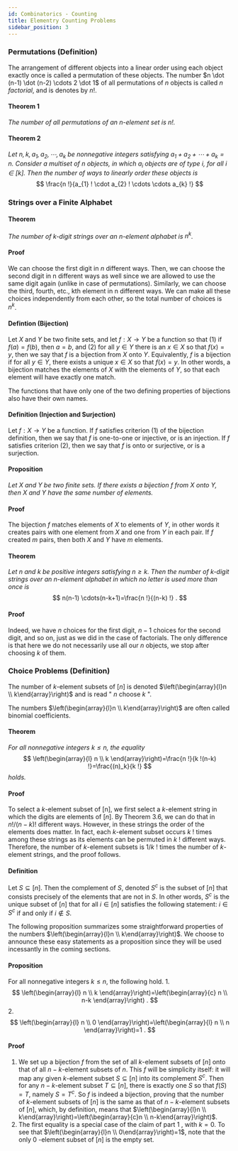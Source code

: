 ```yaml
---
id: Combinatorics - Counting
title: Elementry Counting Problems
sidebar_position: 3
---
```


### Permutations (Definition)

The arrangement of different objects into a linear order using each object exactly once is called a permutation of these objects. The number $n \dot (n-1) \dot (n-2) \cdots 2 \dot 1$ of all permutations of $n$ objects is called $n$ *factorial*, and is denotes by $n!$.

#### Theorem 1

*The number of all permutations of an n-element set is $n!$.*

#### Theorem 2

*Let $n, k, a_1, a_2, \cdots, a_k$ be nonnegative integers satisfying $a_1+a_2+\cdots+a_k=n$. Consider a multiset of $n$ objects, in which $a_i$ objects are of type $i$, for all $i \in[k]$. Then the number of ways to linearly order these objects is*
$$
\frac{n !}{a_{1} ! \cdot a_{2} ! \cdots \cdots a_{k} !}
$$

### Strings over a Finite Alphabet

#### Theorem

*The number of $k$-digit strings over an $n$-element alphabet is $n^k$.*

#### Proof

We can choose the first digit in $n$ different ways. Then, we can choose the second digit in n different ways as well since we are allowed to use the same digit again (unlike in case of permutations). Similarly, we can choose the third, fourth, etc., kth element in n different ways. We can make all these choices independently from each other, so the total number of choices is $n^k$.

#### Defintion (Bijection)

Let $X$ and $Y$ be two finite sets, and let $f: X \rightarrow Y$ be a function so that
(1) if $f(a)=f(b)$, then $a=b$, and
(2) for all $y \in Y$ there is an $x \in X$ so that $f(x)=y$,
then we say that $f$ is a bijection from $X$ onto $Y$. Equivalently, $f$ is a bijection if for all $y \in Y$, there exists a unique $x \in X$ so that $f(x)=y$.
In other words, a bijection matches the elements of $X$ with the elements of $Y$, so that each element will have exactly one match.

The functions that have only one of the two defining properties of bijections also have their own names.

#### Definition (Injection and Surjection)

Let $f: X \rightarrow Y$ be a function. If $f$ satisfies criterion (1) of the bijection definition, then we say that $f$ is one-to-one or injective, or is an injection. If $f$ satisfies criterion (2), then we say that $f$ is onto or surjective, or is a surjection.

#### Proposition

*Let $X$ and $Y$ be two finite sets. If there exists a bijection $f$ from $X$ onto $Y$, then $X$ and $Y$ have the same number of elements.*

#### Proof

The bijection $f$ matches elements of $X$ to elements of $Y$, in other words it creates pairs with one element from $X$ and one from $Y$ in each pair. If $f$ created $m$ pairs, then both $X$ and $Y$ have $m$ elements.

#### Theorem

*Let $n$ and $k$ be positive integers satisfying $n \geq k$. Then the number of $k$-digit strings over an n-element alphabet in which no letter is used more than once is*
$$
n(n-1) \cdots(n-k+1)=\frac{n !}{(n-k) !} .
$$

#### Proof

Indeed, we have $n$ choices for the first digit, $n-1$ choices for the second digit, and so on, just as we did in the case of factorials. The only difference is that here we do not necessarily use all our $n$ objects, we stop after choosing $k$ of them.

### Choice Problems (Definition)

The number of $k$-element subsets of $[n]$ is denoted $\left(\begin{array}{l}n \\ k\end{array}\right)$ and is read " $n$ choose $k$ ".

The numbers $\left(\begin{array}{l}n \\ k\end{array}\right)$ are often called binomial coefficients.

#### Theorem

*For all nonnegative integers $k \leq n$, the equality*
$$
\left(\begin{array}{l}
n \\
k
\end{array}\right)=\frac{n !}{k !(n-k) !}=\frac{(n)_k}{k !}
$$
*holds.*

#### Proof

To select a $k$-element subset of [n], we first select a $k$-element string in which the digits are elements of $[n]$. By Theorem 3.6, we can do that in $n ! /(n-k) !$ different ways. However, in these strings the order of the elements does matter. In fact, each $k$-element subset occurs $k$ ! times among these strings as its elements can be permuted in $k$ ! different ways. Therefore, the number of $k$-element subsets is $1 / k$ ! times the number of $k$-element strings, and the proof follows.

#### Definition

Let $S \subseteq[n]$. Then the complement of $S$, denoted $S^c$ is the subset of $[n]$ that consists precisely of the elements that are not in $S$. In other words, $S^c$ is the unique subset of $[n]$ that for all $i \in[n]$ satisfies the following statement: $i \in S^c$ if and only if $i \notin S$.

The following proposition summarizes some straightforward properties of the numbers $\left(\begin{array}{l}n \\ k\end{array}\right)$. We choose to announce these easy statements as a proposition since they will be used incessantly in the coming sections.

#### Proposition

For all nonnegative integers $k \leq n$, the following hold.
1.
$$
\left(\begin{array}{l}
n \\
k
\end{array}\right)=\left(\begin{array}{c}
n \\
n-k
\end{array}\right) .
$$
2.
$$
\left(\begin{array}{l}
n \\
0
\end{array}\right)=\left(\begin{array}{l}
n \\
n
\end{array}\right)=1 .
$$

#### Proof

1. We set up a bijection $f$ from the set of all $k$-element subsets of $[n]$ onto that of all $n-k$-element subsets of $n$. This $f$ will be simplicity itself: it will map any given $k$-element subset $S \subseteq[n]$ into its complement $S^c$. Then for any $n-k$-element subset $T \subseteq[n]$, there is exactly one $S$ so that $f(S)=T$, namely $S=T^c$. So $f$ is indeed a bijection, proving that the number of $k$-element subsets of $[n]$ is the same as that of $n-k$-element subsets of $[n]$, which, by definition, means that $\left(\begin{array}{l}n \\ k\end{array}\right)=\left(\begin{array}{c}n \\ n-k\end{array}\right)$.
2. The first equality is a special case of the claim of part 1 , with $k=0$. To see that $\left(\begin{array}{l}n \\ 0\end{array}\right)=1$, note that the only 0 -element subset of $[n]$ is the empty set.